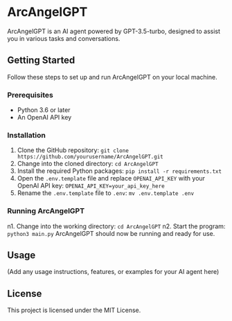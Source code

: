 # ArcAngelGPT
ArcAngelGPT is an AI agent powered by GPT-3.5-turbo, designed to assist you in various tasks and conversations.

## Getting Started
Follow these steps to set up and run ArcAngelGPT on your local machine.

### Prerequisites
- Python 3.6 or later
- An OpenAI API key

### Installation
1. Clone the GitHub repository:
```git clone https://github.com/yourusername/ArcAngelGPT.git```
2. Change into the cloned directory:
```cd ArcAngelGPT```
3. Install the required Python packages:
```pip install -r requirements.txt```
4. Open the `.env.template` file and replace `OPENAI_API_KEY` with your OpenAI API key:
```OPENAI_API_KEY=your_api_key_here```
5. Rename the `.env.template` file to `.env`:
```mv .env.template .env```

### Running ArcAngelGPT
n1. Change into the working directory:
```cd ArcAngelGPT```
n2. Start the program:
```python3 main.py```
ArcAngelGPT should now be running and ready for use.

## Usage
(Add any usage instructions, features, or examples for your AI agent here)

## License
This project is licensed under the MIT License.
